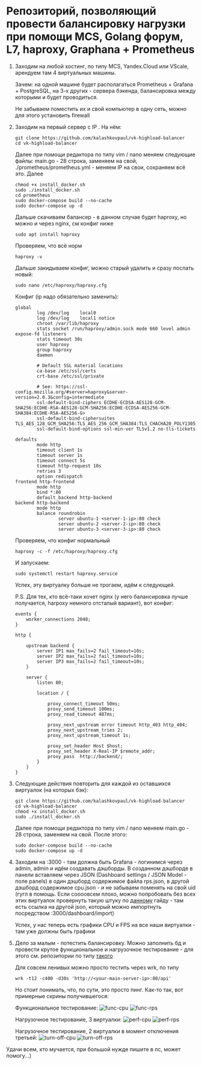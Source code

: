 # Репозиторий, позволяющий провести балансировку нагрузки при помощи MCS, Golang форум, L7, haproxy, Graphana + Prometheus

1. Заходим на любой хостинг, по типу MCS, Yandex.Cloud или  VScale, арендуем там 4 виртуальных машины.

    Зачем: на одной машине будет располагаться Prometheus + Grafana + PostgreSQL, на 3-х других - сервера бэкенда, балансировка между которыми и будет проводиться.

    Не забываем поместить их и свой компьютер в одну сеть, можно для этого установить firewall

2. Заходим на первый сервер с IP <your-main-server-ip>. На нём:
    ```
    git clone https://github.com/kalashkovpaul/vk-highload-balancer
    cd vk-highload-balancer
    ```
    Далее при помощи редактора по типу vim / nano меняем следующие файлы: main.go - 28 строка, заменяем <your-main-server-ip> на свой, ./prometheus/prometheus.yml - меняем IP на свои, сохраняем всё это. Далее

    ```
    chmod +x install_docker.sh
    sudo ./install_docker.sh
    cd prometheus
    sudo docker-compose build --no-cache
    sudo docker-compose up -d
    ```

    Дальше скачиваем балансер - в данном случае будет haproxy, но можно и через nginx, см конфиг ниже
    ```
    sudo apt install haproxy
    ```
    Проверяем, что всё норм
    ```
    haproxy -v
    ```
    Дальше закидываем конфиг, можно старый удалить и сразу послать новый:
    ```
    sudo nano /etc/haproxy/haproxy.cfg
    ```
    Конфиг (ip надо обязательно заменить):
    ```
    global
            log /dev/log    local0
            log /dev/log    local1 notice
            chroot /var/lib/haproxy
            stats socket /run/haproxy/admin.sock mode 660 level admin expose-fd listeners
            stats timeout 30s
            user haproxy
            group haproxy
            daemon

            # Default SSL material locations
            ca-base /etc/ssl/certs
            crt-base /etc/ssl/private

            # See: https://ssl-config.mozilla.org/#server=haproxy&server-version=2.0.3&config=intermediate
            ssl-default-bind-ciphers ECDHE-ECDSA-AES128-GCM-SHA256:ECDHE-RSA-AES128-GCM-SHA256:ECDHE-ECDSA-AES256-GCM-SHA384:ECDHE-RSA-AES256-G>
            ssl-default-bind-ciphersuites TLS_AES_128_GCM_SHA256:TLS_AES_256_GCM_SHA384:TLS_CHACHA20_POLY1305_SHA256
            ssl-default-bind-options ssl-min-ver TLSv1.2 no-tls-tickets

    defaults
            mode http
            timeout client 1s
            timeout server 1s
            timeout connect 5s
            timeout http-request 10s
            retries 3
            option redispatch
    frontend http-frontend
            mode http
            bind *:80
            default_backend http-backend
    backend http-backend
            mode http
            balance roundrobin
                    server ubuntu-1 <server-1-ip>:80 check
                    server ubuntu-2 <server-2-ip>:80 check
                    server ubuntu-3 <server-3-ip>:80 check
    ```
    Проверяем, что конфиг нормальный
    ```
    haproxy -c -f /etc/haproxy/haproxy.cfg
    ```
    И запускаем:
    ```
    sudo systemctl restart haproxy.service
    ```
    Успех, эту виртуалку больше не трогаем, идём к следующей.

    P.S. Для тех, кто всё-таки хочет nginx (у него балансировка лучше получается, harpoxy немного отсталый вариант), вот конфиг:
    ```
    events {
        worker_connections 2048;
    }

    http {

        upstream backend {
            server IP1 max_fails=2 fail_timeout=10s;
            server IP2 max_fails=2 fail_timeout=10s;
            server IP3 max_fails=2 fail_timeout=10s;
        }

        server {
            listen 80;

            location / {

                proxy_connect_timeout 50ms;
                proxy_send_timeout 100ms;
                proxy_read_timeout 487ms;

                proxy_next_upstream error timeout http_403 http_404;
                proxy_next_upstream_tries 2;
                proxy_next_upstream_timeout 1s;

                proxy_set_header Host $host;
                proxy_set_header X-Real-IP $remote_addr;
                proxy_pass  http://backend/;
            }
        }
    }
    ```
3. Следующие действия повторить для каждой из оставшихся виртуалок (на которых бэк):
    ```
    git clone https://github.com/kalashkovpaul/vk-highload-balancer
    cd vk-highload-balancer
    chmod +x install_docker.sh
    sudo ./install_docker.sh
    ```
    Далее при помощи редактора по типу vim / nano меняем main.go - 28 строка, заменяем <your-main-server-ip> на свой. После этого:

    ```
    sudo docker-compose build --no-cache
    sudo docker-compose up -d
    ```
5. Заходим на <your-main-server-ip>:3000 - там должна быть Grafana - логинимся через admin, admin и идём создавать дэшборды.
   В созданном дэшборде в панели вставляем через JSON (Dashboard settings / JSON Model - поле panels) в один дэшборд содержимое файла rps.json, в другой дэшборд содержимое cpu.json - и не забываем поменять на свой uid (гугл в помощь. Если соооовсем плохо, можно попробовать без всех этих виртуалок провернуть такую штуку по [данному](https://eax.me/prometheus-and-grafana/) гайду - там есть ссылка на другой json, который можно импортнуть посредством <yourmain-server-ip>:3000/dashboard/import)

   Успех, у нас теперь есть графики CPU и FPS на все наши виртуалки - там уже должны быть графики

6. Дело за малым - потестить балансировку. Можно заполнить бд и провести крутое функциональное и нагрузочное тестирование - для этого см. репозитории по типу [такого](https://github.com/mailcourses/technopark-dbms-forum)

    Для совсем ленивых можно просто тестить через wrk, по типу
    ```
    wrk -t12 -c400 -d30s 'http://<your-main-server-ip>:80/api'
    ```
    Но стоит понимать, что, по сути, это просто пинг. Как-то так, вот примерные скрины получившегося:

    Функциональное тестирование:
    ![func-cpu](img/cpu-func.jpg)
    ![func-rps](img/rps-func.jpg)

    Нагрузочное тестирование, 3 виртуалки:
    ![perf-cpu](img/cpu-perf.jpg)
    ![perf-rps](img/rps-perf.jpg)

    Нагрузочное тестирование, 2 виртуалки в момент отключения третьей:
    ![turn-off-cpu](img/cpu-with-turn-off.jpg)
    ![turn-off-rps](img/rps-with-turn-off.jpg)

Удачи всем, кто мучается, при большой нужде пишите в лс, может помогу...)
